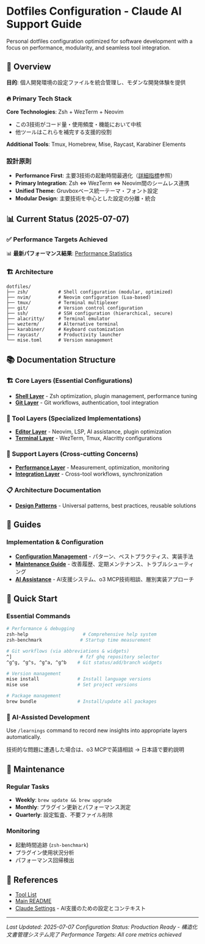 # Dotfiles Configuration - Claude AI Support Guide

Personal dotfiles configuration optimized for software development with a focus on performance, modularity, and seamless tool integration.

## 🎯 Overview

**目的**: 個人開発環境の設定ファイルを統合管理し、モダンな開発体験を提供

### 🔥 Primary Tech Stack

**Core Technologies**: Zsh + WezTerm + Neovim

- この3技術がコード量・使用頻度・機能において中核
- 他ツールはこれらを補完する支援的役割

**Additional Tools**: Tmux, Homebrew, Mise, Raycast, Karabiner Elements

### 設計原則

- **Performance First**: 主要3技術の起動時間最適化（[詳細指標](.claude/reference/performance-stats.md)参照）
- **Primary Integration**: Zsh ⇔ WezTerm ⇔ Neovim間のシームレス連携
- **Unified Theme**: Gruvboxベース統一テーマ・フォント設定
- **Modular Design**: 主要技術を中心とした設定の分離・統合

## 📊 Current Status (2025-07-07)

### ✅ Performance Targets Achieved

📊 **最新パフォーマンス結果**: [Performance Statistics](.claude/reference/performance-stats.md)

### 🏗️ Architecture

```
dotfiles/
├── zsh/           # Shell configuration (modular, optimized)
├── nvim/          # Neovim configuration (Lua-based)
├── tmux/          # Terminal multiplexer
├── git/           # Version control configuration
├── ssh/           # SSH configuration (hierarchical, secure)
├── alacritty/     # Terminal emulator
├── wezterm/       # Alternative terminal
├── karabiner/     # Keyboard customization
├── raycast/       # Productivity launcher
└── mise.toml      # Version management
```

## 📚 Documentation Structure

### 🏗️ Core Layers (Essential Configurations)

- **[Shell Layer](.claude/layers/core/shell-layer.md)** - Zsh optimization, plugin management, performance tuning
- **[Git Layer](.claude/layers/core/git-layer.md)** - Git workflows, authentication, tool integration

### 🔧 Tool Layers (Specialized Implementations)

- **[Editor Layer](.claude/layers/tools/editor-layer.md)** - Neovim, LSP, AI assistance, plugin optimization
- **[Terminal Layer](.claude/layers/tools/terminal-layer.md)** - WezTerm, Tmux, Alacritty configurations

### 🚀 Support Layers (Cross-cutting Concerns)

- **[Performance Layer](.claude/layers/support/performance-layer.md)** - Measurement, optimization, monitoring
- **[Integration Layer](.claude/layers/support/integration-layer.md)** - Cross-tool workflows, synchronization

### 📋 Architecture Documentation

- **[Design Patterns](.claude/architecture/patterns.md)** - Universal patterns, best practices, reusable solutions

## 📖 Guides

### Implementation & Configuration

- **[Configuration Management](.claude/guides/configuration.md)** - パターン、ベストプラクティス、実装手法
- **[Maintenance Guide](.claude/guides/maintenance.md)** - 改善履歴、定期メンテナンス、トラブルシューティング
- **[AI Assistance](.claude/guides/ai-assistance.md)** - AI支援システム、o3 MCP技術相談、層別実装アプローチ

## 🚀 Quick Start

### Essential Commands

```bash
# Performance & debugging
zsh-help                    # Comprehensive help system
zsh-benchmark              # Startup time measurement

# Git workflows (via abbreviations & widgets)
^]                         # fzf ghq repository selector
^g^g, ^g^s, ^g^a, ^g^b    # Git status/add/branch widgets

# Version management
mise install              # Install language versions
mise use                  # Set project versions

# Package management
brew bundle               # Install/update all packages
```

### 🤖 AI-Assisted Development

Use `/learnings` command to record new insights into appropriate layers automatically.

技術的な問題に遭遇した場合は、o3 MCPで英語相談 → 日本語で要約説明

## 🔄 Maintenance

### Regular Tasks

- **Weekly**: `brew update && brew upgrade`
- **Monthly**: プラグイン更新とパフォーマンス測定
- **Quarterly**: 設定監査、不要ファイル削除

### Monitoring

- 起動時間追跡 (`zsh-benchmark`)
- プラグイン使用状況分析
- パフォーマンス回帰検出

## 🔗 References

- [Tool List](TOOLS.md)
- [Main README](README.md)
- [Claude Settings](.claude/) - AI支援のための設定とコンテキスト

---

_Last Updated: 2025-07-07_
_Configuration Status: Production Ready - 構造化文書管理システム完了_
_Performance Targets: All core metrics achieved_

